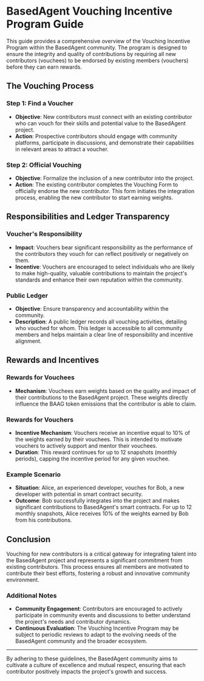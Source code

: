 # BasedAgent Vouching Incentive Program Guide

This guide provides a comprehensive overview of the Vouching Incentive Program within the BasedAgent community. The program is designed to ensure the integrity and quality of contributions by requiring all new contributors (vouchees) to be endorsed by existing members (vouchers) before they can earn rewards.

## The Vouching Process

### **Step 1: Find a Voucher**
- **Objective**: New contributors must connect with an existing contributor who can vouch for their skills and potential value to the BasedAgent project.
- **Action**: Prospective contributors should engage with community platforms, participate in discussions, and demonstrate their capabilities in relevant areas to attract a voucher.

### **Step 2: Official Vouching**
- **Objective**: Formalize the inclusion of a new contributor into the project.
- **Action**: The existing contributor completes the Vouching Form to officially endorse the new contributor. This form initiates the integration process, enabling the new contributor to start earning weights.

## Responsibilities and Ledger Transparency

### **Voucher's Responsibility**
- **Impact**: Vouchers bear significant responsibility as the performance of the contributors they vouch for can reflect positively or negatively on them.
- **Incentive**: Vouchers are encouraged to select individuals who are likely to make high-quality, valuable contributions to maintain the project's standards and enhance their own reputation within the community.

### **Public Ledger**
- **Objective**: Ensure transparency and accountability within the community.
- **Description**: A public ledger records all vouching activities, detailing who vouched for whom. This ledger is accessible to all community members and helps maintain a clear line of responsibility and incentive alignment.

## Rewards and Incentives

### **Rewards for Vouchees**
- **Mechanism**: Vouchees earn weights based on the quality and impact of their contributions to the BasedAgent project. These weights directly influence the BAAG token emissions that the contributor is able to claim.

### **Rewards for Vouchers**
- **Incentive Mechanism**: Vouchers receive an incentive equal to 10% of the weights earned by their vouchees. This is intended to motivate vouchers to actively support and mentor their vouchees.
- **Duration**: This reward continues for up to 12 snapshots (monthly periods), capping the incentive period for any given vouchee.

### **Example Scenario**
- **Situation**: Alice, an experienced developer, vouches for Bob, a new developer with potential in smart contract security.
- **Outcome**: Bob successfully integrates into the project and makes significant contributions to BasedAgent's smart contracts. For up to 12 monthly snapshots, Alice receives 10% of the weights earned by Bob from his contributions.

## Conclusion

Vouching for new contributors is a critical gateway for integrating talent into the BasedAgent project and represents a significant commitment from existing contributors. This process ensures all members are motivated to contribute their best efforts, fostering a robust and innovative community environment.

### **Additional Notes**
- **Community Engagement**: Contributors are encouraged to actively participate in community events and discussions to better understand the project's needs and contributor dynamics.
- **Continuous Evaluation**: The Vouching Incentive Program may be subject to periodic reviews to adapt to the evolving needs of the BasedAgent community and the broader ecosystem.

---

By adhering to these guidelines, the BasedAgent community aims to cultivate a culture of excellence and mutual respect, ensuring that each contributor positively impacts the project's growth and success.
